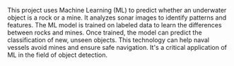 This project uses Machine Learning (ML) to predict whether an underwater object is a rock or a mine. It analyzes sonar images to identify patterns and features. The ML model is trained on labeled data to learn the differences between rocks and mines. Once trained, the model can predict the classification of new, unseen objects. This technology can help naval vessels avoid mines and ensure safe navigation. It's a critical application of ML in the field of object detection.
